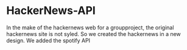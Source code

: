 # HackerNews-API
In the make of the hackernews web for a groupproject, the original hackernews site is not syled. So we created the hackernews in a new design. We added the spotify API
